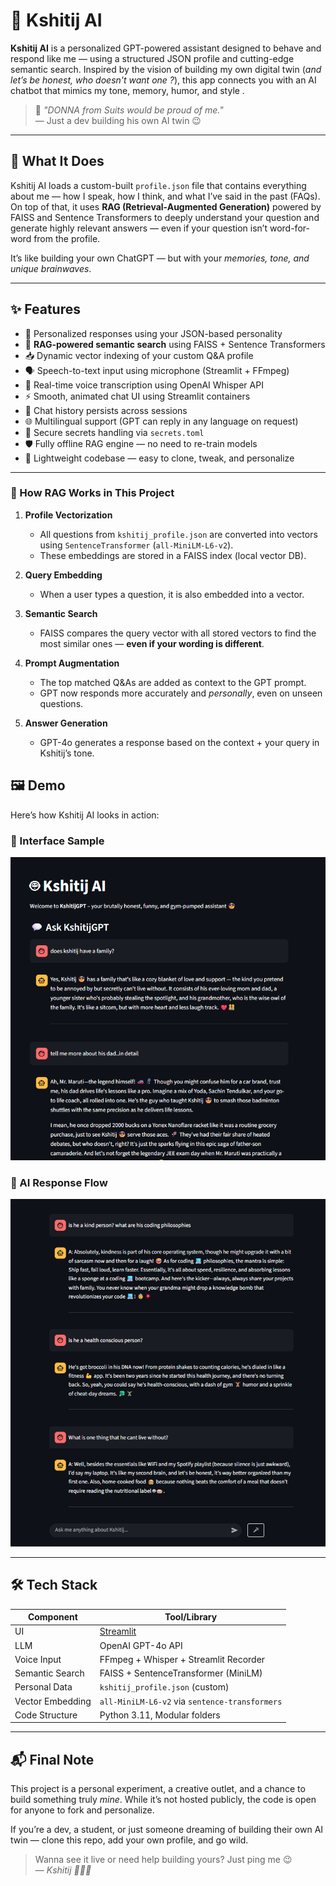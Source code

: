 # 🤖 Kshitij AI

**Kshitij AI** is a personalized GPT-powered assistant designed to behave and respond like me — using a structured JSON profile and cutting-edge semantic search. Inspired by the vision of building my own digital twin (*and let’s be honest, who doesn't want one ?*), this app connects you with an AI chatbot that mimics my tone, memory, humor, and style .

> 🧠 *"DONNA from Suits would be proud of me."*  
> — Just a dev building his own AI twin 😉

---

## 🧠 What It Does

Kshitij AI loads a custom-built `profile.json` file that contains everything about me — how I speak, how I think, and what I’ve said in the past (FAQs). On top of that, it uses **RAG (Retrieval-Augmented Generation)** powered by FAISS and Sentence Transformers to deeply understand your question and generate highly relevant answers — even if your question isn’t word-for-word from the profile.

It’s like building your own ChatGPT — but with your *memories, tone, and unique brainwaves*.

---

## ✨ Features

- 💬 Personalized responses using your JSON-based personality  
- 🧠 **RAG-powered semantic search** using FAISS + Sentence Transformers  
- 📥 Dynamic vector indexing of your custom Q&A profile  
- 🗣️ Speech-to-text input using microphone (Streamlit + FFmpeg)  
- 🔁 Real-time voice transcription using OpenAI Whisper API  
- ⚡ Smooth, animated chat UI using Streamlit containers  
- 📜 Chat history persists across sessions  
- 🌐 Multilingual support (GPT can reply in any language on request)  
- 🔐 Secure secrets handling via `secrets.toml`  
- 🛡️ Fully offline RAG engine — no need to re-train models  
- 🧱 Lightweight codebase — easy to clone, tweak, and personalize  

---
### 🧠 How RAG Works in This Project

1. **Profile Vectorization**  
   - All questions from `kshitij_profile.json` are converted into vectors using `SentenceTransformer` (`all-MiniLM-L6-v2`).  
   - These embeddings are stored in a FAISS index (local vector DB).

2. **Query Embedding**  
   - When a user types a question, it is also embedded into a vector.

3. **Semantic Search**  
   - FAISS compares the query vector with all stored vectors to find the most similar ones — **even if your wording is different**.

4. **Prompt Augmentation**  
   - The top matched Q&As are added as context to the GPT prompt.  
   - GPT now responds more accurately and *personally*, even on unseen questions.

5. **Answer Generation**  
   - GPT-4o generates a response based on the context + your query in Kshitij’s tone.

## 🖼 Demo

Here’s how Kshitij AI looks in action:

### 🧪 Interface Sample

![Demo 1](https://github.com/alchemist240/Kshitij-AI/raw/main/assets/Demo1.png)

### 🧠 AI Response Flow

![Demo 2](https://github.com/alchemist240/Kshitij-AI/raw/main/assets/Demo2.png)

---

## 🛠 Tech Stack

| Component         | Tool/Library                          |
|------------------|----------------------------------------|
| UI                | [Streamlit](https://streamlit.io)     |
| LLM               | OpenAI GPT-4o API                     |
| Voice Input       | FFmpeg + Whisper + Streamlit Recorder |
| Semantic Search   | FAISS + SentenceTransformer (MiniLM) |
| Personal Data     | `kshitij_profile.json` (custom)       |
| Vector Embedding  | `all-MiniLM-L6-v2` via `sentence-transformers` |
| Code Structure    | Python 3.11, Modular folders           |

---

## 📬 Final Note

This project is a personal experiment, a creative outlet, and a chance to build something truly *mine*. While it’s not hosted publicly, the code is open for anyone to fork and personalize.

If you’re a dev, a student, or just someone dreaming of building their own AI twin — clone this repo, add your own profile, and go wild.

> Wanna see it live or need help building yours? Just ping me 😉  
> — *Kshitij 🧠💬💪*
